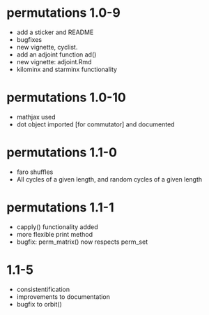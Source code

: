 # permutations 1.0-9

- add a sticker and README
- bugfixes
- new vignette, cyclist.
- add an adjoint function ad()
- new vignette: adjoint.Rmd
- kilominx and starminx functionality

# permutations 1.0-10

- mathjax used
- dot object imported [for commutator] and documented

# permutations 1.1-0

- faro shuffles
- All cycles of a given length, and random cycles of a given length

# permutations 1.1-1

- capply() functionality added
- more flexible print method
- bugfix: perm_matrix() now respects perm_set

# 1.1-5

- consistentification
- improvements to documentation
- bugfix to orbit()
